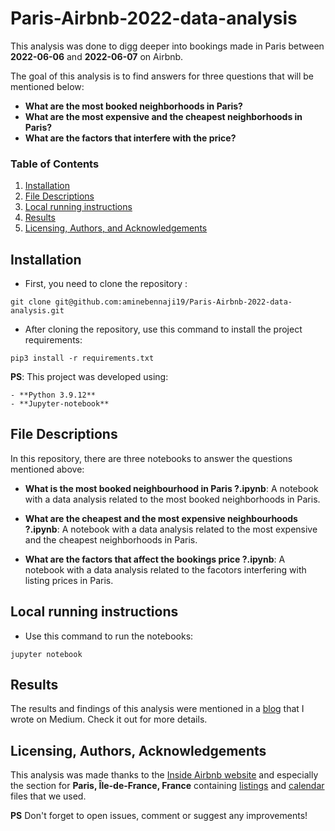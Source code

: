 # Paris-Airbnb-2022-data-analysis

This analysis was done to digg deeper into bookings made in Paris between **2022-06-06** and **2022-06-07** on Airbnb.

The goal of this analysis is to find answers for three questions that will be mentioned below:
  
  - **What are the most booked neighborhoods in Paris?**
  - **What are the most expensive and the cheapest neighborhoods in Paris?**
  - **What are the factors that interfere with the price?**

### Table of Contents

1. [Installation](#installation)
2. [File Descriptions](#files)
3. [Local running instructions](#instructions)
4. [Results](#results)
5. [Licensing, Authors, and Acknowledgements](#licensing)


## Installation

- First, you need to clone the repository :

```
git clone git@github.com:aminebennaji19/Paris-Airbnb-2022-data-analysis.git
```

- After cloning the repository, use this command to install the project requirements:

```
pip3 install -r requirements.txt
```

**PS**: 
This project was developed using:

    - **Python 3.9.12**
    - **Jupyter-notebook**
    

## File Descriptions <a name="files"></a>

In this repository, there are three notebooks to answer the questions mentioned above:

- **What is the most booked neighbourhood in Paris ?.ipynb**: A notebook with a data analysis related to the most booked neighborhoods in Paris.

- **What are the cheapest and the most expensive neighbourhoods ?.ipynb**: A notebook with a data analysis related to the most expensive and the cheapest      neighborhoods in Paris.

- **What are the factors that affect the bookings price ?.ipynb**: A notebook with a data analysis related to the facotors interfering with listing prices in Paris.


## Local running instructions

- Use this command to run the notebooks:

```
jupyter notebook 

```

## Results

The results and findings of this analysis were mentioned in a [blog](https://medium.com/@aminebenneji/this-analysis-will-make-you-rethink-how-you-choose-your-stay-88e4c25f0d5b) that I wrote on Medium. Check it out for more details.


## Licensing, Authors, Acknowledgements<a name="licensing"></a>

This analysis was made thanks to the [Inside Airbnb website](http://insideairbnb.com/get-the-data/) and especially the section for **Paris, Île-de-France, France** containing [listings](http://data.insideairbnb.com/france/ile-de-france/paris/2022-09-09/data/listings.csv.gz) and [calendar](http://data.insideairbnb.com/france/ile-de-france/paris/2022-09-09/data/calendar.csv.gz) files that we used.

**PS**
Don't forget to open issues, comment or suggest any improvements! 


